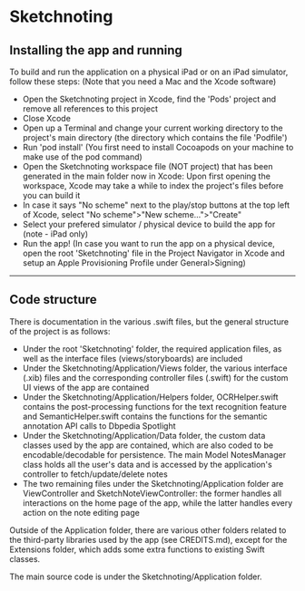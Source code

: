 #  Sketchnoting

## Installing the app and running
To build and run the application on a physical iPad or on an iPad simulator, follow these steps: (Note that you need a Mac and the Xcode software)

- Open the Sketchnoting project in Xcode, find the 'Pods' project and remove all references to this project
- Close Xcode
- Open up a Terminal and change your current working directory to the project's main directory (the directory which contains the file 'Podfile')
- Run 'pod install' (You first need to install Cocoapods on your machine to make use of the pod command)
- Open the Sketchnoting workspace file (NOT project) that has been generated in the main folder now in Xcode: Upon first opening the workspace, Xcode may take a while to index the project's files before you can build it
- In case it says "No scheme" next to the play/stop buttons at the top left of Xcode, select "No scheme">"New scheme...">"Create"
- Select your prefered simulator / physical device to build the app for (note - iPad only)
- Run the app! (In case you want to run the app on a physical device, open the root 'Sketchnoting' file in the Project Navigator in Xcode and setup an Apple Provisioning Profile under General>Signing)

--------------
## Code structure
There is documentation in the various .swift files, but the general structure of the project is as follows:

- Under the root 'Sketchnoting' folder, the required application files, as well as the interface files (views/storyboards) are included
- Under the Sketchnoting/Application/Views folder, the various interface (.xib) files and the corresponding controller files (.swift) for the custom UI views of the app are contained
- Under the Sketchnoting/Application/Helpers folder, OCRHelper.swift contains the post-processing functions for the text recognition feature and SemanticHelper.swift contains the functions for the semantic annotation API calls to Dbpedia Spotlight
- Under the Sketchnoting/Application/Data folder, the custom data classes used by the app are contained, which are also coded to be encodable/decodable for persistence. The main Model NotesManager class holds all the user's data and is accessed by the application's controller to fetch/update/delete notes
- The two remaining files under the Sketchnoting/Application folder are ViewController and SketchNoteViewController: the former handles all interactions on the home page of the app, while the latter handles every action on the note editing page

Outside of the Application folder, there are various other folders related to the third-party libraries used by the app (see CREDITS.md), except for the Extensions folder, which adds some extra functions to existing Swift classes.

The main source code is under the Sketchnoting/Application folder.
